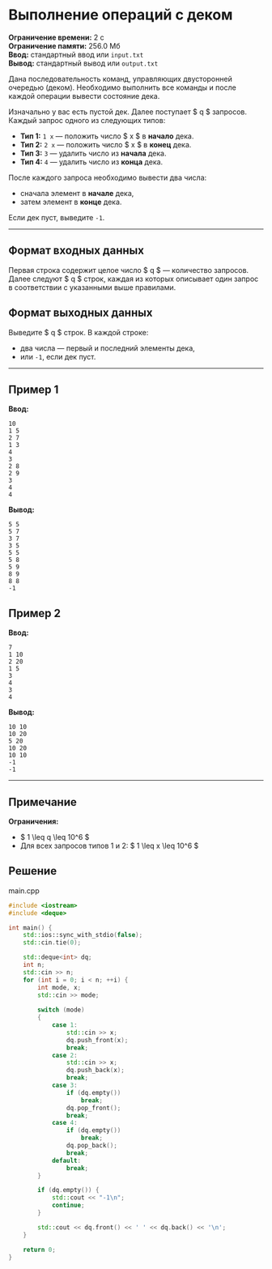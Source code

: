# Выполнение операций с деком

**Ограничение времени:** 2 с  
**Ограничение памяти:** 256.0 Мб  
**Ввод:** стандартный ввод или `input.txt`  
**Вывод:** стандартный вывод или `output.txt`

Дана последовательность команд, управляющих двусторонней очередью (деком). Необходимо выполнить все команды и после каждой операции вывести состояние дека.

Изначально у вас есть пустой дек. Далее поступает $ q $ запросов. Каждый запрос одного из следующих типов:

- **Тип 1:** `1 x` — положить число $ x $ в **начало** дека.  
- **Тип 2:** `2 x` — положить число $ x $ в **конец** дека.  
- **Тип 3:** `3` — удалить число из **начала** дека.  
- **Тип 4:** `4` — удалить число из **конца** дека.

После каждого запроса необходимо вывести два числа:  
- сначала элемент в **начале** дека,  
- затем элемент в **конце** дека.

Если дек пуст, выведите `-1`.

---

## Формат входных данных

Первая строка содержит целое число $ q $ — количество запросов.  
Далее следуют $ q $ строк, каждая из которых описывает один запрос в соответствии с указанными выше правилами.

## Формат выходных данных

Выведите $ q $ строк. В каждой строке:

- два числа — первый и последний элементы дека,  
- или `-1`, если дек пуст.

---

## Пример 1

**Ввод:**
```
10
1 5
2 7
1 3
4
3
2 8
2 9
3
4
4
```

**Вывод:**
```
5 5
5 7
3 7
3 5
5 5
5 8
5 9
8 9
8 8
-1
```

## Пример 2

**Ввод:**
```
7
1 10
2 20
1 5
3
4
3
4
```

**Вывод:**
```
10 10
10 20
5 20
10 20
10 10
-1
-1
```

---

## Примечание

**Ограничения:**

- $ 1 \leq q \leq 10^6 $
- Для всех запросов типов 1 и 2: $ 1 \leq x \leq 10^6 $
## Решение

main.cpp
```cpp
#include <iostream>
#include <deque>

int main() {
    std::ios::sync_with_stdio(false);
    std::cin.tie(0);

    std::deque<int> dq;
    int n;
    std::cin >> n;
    for (int i = 0; i < n; ++i) {
        int mode, x;
        std::cin >> mode;
        
        switch (mode)
        {
            case 1:
                std::cin >> x;
                dq.push_front(x);
                break;
            case 2:
                std::cin >> x;
                dq.push_back(x);
                break;
            case 3:
                if (dq.empty()) 
                    break;
                dq.pop_front();
                break;
            case 4:
                if (dq.empty()) 
                    break;
                dq.pop_back();
                break;
            default:
                break;
        }

        if (dq.empty()) {
            std::cout << "-1\n";
            continue;
        }

        std::cout << dq.front() << ' ' << dq.back() << '\n';
    }

    return 0;
}
```
